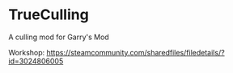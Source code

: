 # TrueCulling
A culling mod for Garry's Mod

Workshop: https://steamcommunity.com/sharedfiles/filedetails/?id=3024806005
